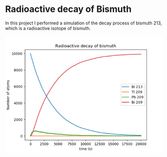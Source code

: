 # Radioactive decay of Bismuth

In this project I performed a simulation of the decay process of bismuth 213, which is a radioactive isotope of bismuth.

![Logo do Markdown](img/figure.png)
